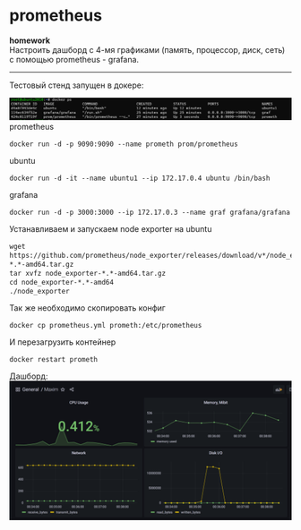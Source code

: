 # prometheus

**homework**  
Настроить дашборд с 4-мя графиками (память, процессор, диск, сеть) с помощью prometheus - grafana.

---
Тестовый стенд запущен в докере: 

![](https://github.com/MaxOOOOON/prometheus/blob/main/Screenshot%202021-09-13%20215944.png)
prometheus

    docker run -d -p 9090:9090 --name prometh prom/prometheus

ubuntu

    docker run -d -it --name ubuntu1 --ip 172.17.0.4 ubuntu /bin/bash

grafana

    docker run -d -p 3000:3000 --ip 172.17.0.3 --name graf grafana/grafana

Устанавливаем и запускаем node exporter на ubuntu 

    wget https://github.com/prometheus/node_exporter/releases/download/v*/node_exporter-*.*-amd64.tar.gz
    tar xvfz node_exporter-*.*-amd64.tar.gz
    cd node_exporter-*.*-amd64
    ./node_exporter

Так же необходимо скопировать конфиг  

    docker cp prometheus.yml prometh:/etc/prometheus

И перезагрузить контейнер 

    docker restart prometh

Дашборд:
![](https://github.com/MaxOOOOON/prometheus/blob/main/Screenshot%202021-09-14%20003908.png)
